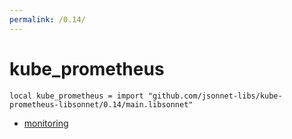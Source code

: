 ```yaml
---
permalink: /0.14/
---
```


# kube_prometheus

```jsonnet
local kube_prometheus = import "github.com/jsonnet-libs/kube-prometheus-libsonnet/0.14/main.libsonnet"
```



* [monitoring](monitoring/index.md)